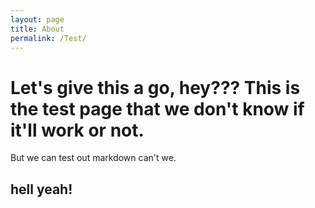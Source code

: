 ```yaml
---
layout: page
title: About
permalink: /Test/
---
```


# Let's give this a go, hey??? This is the test page that we don't know if it'll work or not.

But we can test out markdown can't we.

## hell yeah!